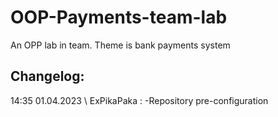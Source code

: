 # OOP-Payments-team-lab
An OPP lab in team. Theme is bank payments system

## Changelog:
 14:35 01.04.2023 \ ExPikaPaka : 
 -Repository pre-configuration

